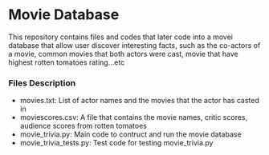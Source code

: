 # Movie Database

This repository contains files and codes that later code into a movei database that allow user discover interesting facts, such as the co-actors of a movie, common movies that both actors were cast, movie that have highest rotten tomatoes rating...etc

### Files Description 
- movies.txt: List of actor names and the movies that the actor has casted in
- moviescores.csv: A file that contains the movie names, critic scores, audience scores from rotten tomatoes
- movie_trivia.py: Main code to contruct and run the movie database
- movie_trivia_tests.py: Test code for testing movie_trivia.py

